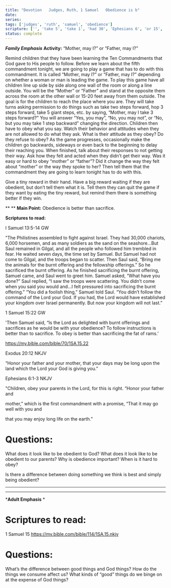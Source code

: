 ```yaml
---
title: "Devotion   Judges, Ruth, 1 Samuel   Obedience is b"
date: 
series: 
tags: ['judges', 'ruth', 'samuel', 'obedience']
scripture: ['', 'take 5', 'take 1', 'had 30', 'Ephesians 6', 'or 15', 'Samuel 15', 'Samuel 13:5-14', 'Exodus 20', 'hop 3', 'Samuel 13', 'take 3', '22', 'Ephesians 6:1-3', '1']
status: complete
---
```


***Family Emphasis***
**Activity:**
“Mother, may I?” or “Father, may I?”

Remind children that they have been learning the Ten Commandments that God gave to His people to follow. Before we learn about the fifth commandment tonight, we are going to play a game that has to do with this commandment. It is called “Mother, may I?” or “Father, may I?” depending on whether a woman or man is leading the game. To play this game have all children line up side by side along one wall of the room or along a line outside. You will be the “Mother” or “Father” and stand at the opposite them across the room at the other wall or 15-20 feet away from them outside. The goal is for the children to reach the place where you are. They will take turns asking permission to do things such as take two steps forward, hop 3 steps forward, take 5 giant steps, etc. by saying, “Mother, may I take 3 steps forward?” You will answer “Yes, you may”, “No, you may not”, or “No, but you may take 1 step backward” changing the direction. Children then have to obey what you say. Watch their behavior and attitudes when they are not allowed to do what they ask. What is their attitude as they obey? Do they refuse to obey? As the game progresses, occasionally make the children go backwards, sideways or even back to the beginning to delay their reaching you. When finished, talk about their responses to not getting their way. Ask how they felt and acted when they didn’t get their way. Was it easy or hard to obey “mother” or “father”? Did it change the way they felt about “mother” or the way they spoke to her? Then tell them that the commandment they are going to learn tonight has to do with this.

Give a tiny reward in their hand. Have a big reward waiting if they are obedient, but don’t tell them what it is. Tell them they can quit the game if they want by eating the tiny reward, but remind them there is something better if they win.

**
**
**Main Point:**
Obedience is better than sacrifice.

**Scriptures to read:**

I Samuel 13:5-14 GW

"The Philistines assembled to fight against Israel. They had 30,000 chariots, 6,000 horsemen, and as many soldiers as the sand on the seashore...But Saul remained in Gilgal, and all the people who followed him trembled in fear. He waited seven days, the time set by Samuel. But Samuel had not come to Gilgal, and the troops began to scatter. Then Saul said, “Bring me the animals for the burnt offering and the fellowship offerings.” So he sacrificed the burnt offering. As he finished sacrificing the burnt offering, Samuel came, and Saul went to greet him. Samuel asked, “What have you done?” Saul replied, “I saw the troops were scattering. You didn’t come when you said you would and...I felt pressured into sacrificing the burnt offering.” “You did a foolish thing,” Samuel told Saul. “You didn’t follow the command of the Lord your God. If you had, the Lord would have established your kingdom over Israel permanently. But now your kingdom will not last.”

1 Samuel 15:22 GW

'Then Samuel said, “Is the Lord as delighted with burnt offerings and sacrifices as he would be with your obedience? To follow instructions is better than to sacrifice. To obey is better than sacrificing the fat of rams.’

https://my.bible.com/bible/70/1SA.15.22

Exodus 20:12 NKJV

“Honor your father and your mother, that your days may be long upon the land which the Lord your God is giving you.”

Ephesians 6:1-3 NKJV

"Children, obey your parents in the Lord, for this is right. “Honor your father and

mother,” which is the first commandment with a promise, “That it may go well with you and

that you may enjoy long life on the earth.”

# Questions:

What does it look like to be obedient to God?
What does it look like to be obedient to our parents?
Why is obedience important?
When is it hard to obey?

Is there a difference between doing something we think is best and simply being obedient?

***
***
***Adult Emphasis**
*

# **Scriptures to read:**

1 Samuel 15
https://my.bible.com/bible/114/1SA.15.nkjv

#

# Questions:

What’s the difference between good things and God things?
How do the things we consume affect us?
What kinds of “good” things do we binge on at the expense of God things?